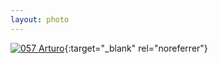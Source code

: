 ```yaml
---
layout: photo
---
```


[![057 Arturo](https://c2.staticflickr.com/6/5649/20094678724_5b20978904_c.jpg)](https://www.flickr.com/photos/131440297@N08/20094678724/){:target="_blank" rel="noreferrer"}
